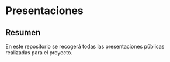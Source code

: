 # Presentaciones

## Resumen

En este repositorio se recogerá todas las presentaciones públicas realizadas para el proyecto.
